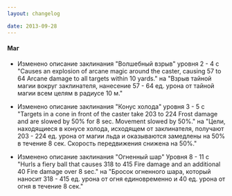 ```yaml
---
layout: changelog

date: 2013-09-28
---
```


#### Маг

- Изменено описание заклинания "Волшебный взрыв" уровня 2 - 4 c
"Causes an explosion of arcane magic around the caster, causing 57 to 64 Arcane damage to all targets within 10 yards." на
"Взрыв тайной магии вокруг заклинателя, нанесение 57 - 64 ед. урона от тайной магии всем целям в радиусе 10 м."
 
- Изменено описание заклинания "Конус холода" уровня 3 - 5 с
"Targets in a cone in front of the caster take 203 to 224 Frost damage and are slowed by 50% for 8 sec.
Movement slowed by 50%." на
"Цели, находящиеся в конусе холода, исходящем от заклинателя, получают 203 - 224 ед. урона от магии льда и оказываются замедлены на 50% в течение 8 сек.
Скорость передвижения снижена на 50%."
 
- Изменено описание заклинания "Огненный шар" Уровня 8 - 11 с
"Hurls a fiery ball that causes 318 to 415 Fire damage and an additional 40 Fire damage over 8 sec." на
"Бросок огненного шара, который наносит 318 - 415 ед. урона от огня единовременно и 40 ед. урона от огня в течение 8 сек."
